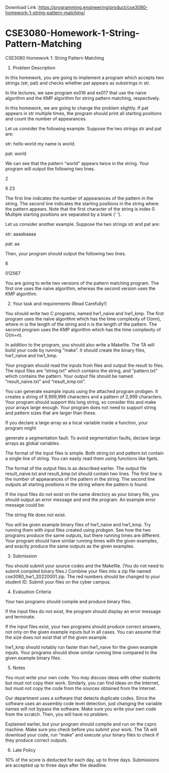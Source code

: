 Download Link :https://programming.engineering/product/cse3080-homework-1-string-pattern-matching/



# CSE3080-Homework-1-String-Pattern-Matching
CSE3080 Homework 1: String Pattern Matching
1. Problem Description

In this homework, you are going to implement a program which accepts two strings (str, pat) and checks whether pat appears as substrings in str.

In the lectures, we saw program ex016 and ex017 that use the naive algorithm and the KMP algorithm for string pattern matching, respectively.

In this homework, we are going to change the problem slightly. If pat appears in str multiple times, the program should print all starting positions and count the number of appearances.

Let us consider the following example. Suppose the two strings str and pat are:

str: hello world my name is world.

pat: world

We can see that the pattern “world” appears twice in the string. Your program will output the following two lines.

2

6 23

The first line indicates the number of appearances of the pattern in the string. The second line indicates the starting positions in the string where the pattern appears. Note that the first character of the string is index 0. Multiple starting positions are separated by a blank (‘ ‘).

Let us consider another example. Suppose the two strings str and pat are:

str: aaaabaaaa

pat: aa

Then, your program should output the following two lines.

6

012567

You are going to write two versions of the pattern matching program. The first one uses the naïve algorithm, whereas the second version uses the KMP algorithm.


2. Your task and requirements (Read Carefully!)

You should write two C programs, named hw1_naive and hw1_kmp. The first program uses the naïve algorithm which has the time complexity of O(mn), where m is the length of the string and n is the length of the pattern. The second program uses the KMP algorithm which has the time complexity of O(m+n).

In addition to the program, you should also write a Makefile. The TA will build your code by running “make”. It should create the binary files, hw1_naive and hw1_kmp.

Your program should read the inputs from files and output the result to files. The input files are “string.txt” which contains the string, and “pattern.txt” which contains the pattern. Your output file should be named “result_naive.txt” and “result_kmp.txt”.

You can generate example inputs using the attached program probgen. It creates a string of 9,999,999 characters and a pattern of 2,999 characters. Your program should support this long string, so consider this and make your arrays large enough. Your program does not need to support string and pattern sizes that are larger than these.

If you declare a large array as a local variable inside a function, your program might

generate a segmentation fault. To avoid segmentation faults, declare large arrays as global variables.

The format of the input files is simple. Both string.txt and pattern.txt contain a single line of string. You can easily read them using functions like fgets.

The format of the output files is as described earlier. The output file result_naive.txt and result_kmp.txt should contain two lines. The first line is the number of appearances of the pattern in the string. The second line outputs all starting positions in the string where the pattern is found.

If the input files do not exist on the same directory as your binary file, you should output an error message and end the program. An example error message could be:

The string file does not exist.

You will be given example binary files of hw1_naive and hw1_kmp. Try running them with input files created using probgen. See how the two programs produce the same outputs, but there running times are different. Your program should have similar running times with the given examples, and exactly produce the same outputs as the given examples.


3. Submission

You should submit your source codes and the Makefile. (You do not need to submit compiled binary files.) Combine your files into a zip file named cse3080_hw1_20220001.zip. The red numbers should be changed to your student ID. Submit your files on the cyber campus.

4. Evaluation Criteria

Your two programs should compile and produce binary files.

If the input files do not exist, the program should display an error message and terminate.

If the input files exist, your two programs should produce correct answers, not only on the given example inputs but in all cases. You can assume that the size does not exist that of the given example.

hw1_kmp should notably run faster than hw1_naive for the given example inputs. Your programs should show similar running time compared to the given example binary files.

5. Notes

You must write your own code. You may discuss ideas with other students but must not copy their work. Similarly, you can find ideas on the Internet, but must not copy the code from the sources obtained from the Internet.

Our department uses a software that detects duplicate codes. Since the software uses an assembly code level detection, just changing the variable names will not bypass the software. Make sure you write your own code from the scratch. Then, you will have no problem.

Explained earlier, but your program should compile and run on the cspro machine. Make sure you check before you submit your work. The TA will download your code, run “make” and execute your binary files to check if they produce correct outputs.

6. Late Policy

10% of the score is deducted for each day, up to three days. Submissions are accepted up to three days after the deadline.
